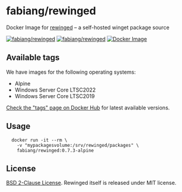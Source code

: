 # fabiang/rewinged

Docker Image for [rewinged](https://github.com/jantari/rewinged) – a self-hosted winget package source

[![fabiang/rewinged](https://img.shields.io/docker/pulls/fabiang/rewinged.svg)](https://hub.docker.com/r/fabiang/rewinged)
[![fabiang/rewinged](https://badgen.net/github/license/fabiang/docker-rewinged)](https://github.com/fabiang/docker-rewinged)
[![Docker Image](https://github.com/fabiang/docker-rewinged/actions/workflows/docker.yml/badge.svg)](https://github.com/fabiang/docker-rewinged/actions/workflows/docker.yml)

## Available tags

We have images for the following operating systems:

* Alpine
* Windows Server Core LTSC2022
* Windows Server Core LTSC2019

[Check the "tags" page on Docker Hub](https://hub.docker.com/r/fabiang/rewinged/tags?page=1&ordering=name) for latest available versions.

## Usage

```
  docker run -it --rm \
    -v "mypackagesvolume:/srv/rewinged/packages" \
    fabiang/rewinged:0.7.3-alpine
```

## License

[BSD 2-Clause License](LICENSE). Rewinged itself is released under MIT license.
